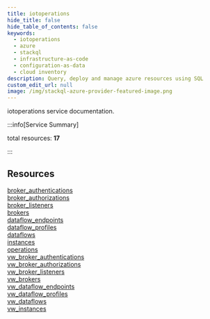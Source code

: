 ```yaml
---
title: iotoperations
hide_title: false
hide_table_of_contents: false
keywords:
  - iotoperations
  - azure
  - stackql
  - infrastructure-as-code
  - configuration-as-data
  - cloud inventory
description: Query, deploy and manage azure resources using SQL
custom_edit_url: null
image: /img/stackql-azure-provider-featured-image.png
---
```


iotoperations service documentation.

:::info[Service Summary]

total resources: __17__  

:::

## Resources
<div class="row">
<div class="providerDocColumn">
<a href="/services/iotoperations/broker_authentications/">broker_authentications</a><br />
<a href="/services/iotoperations/broker_authorizations/">broker_authorizations</a><br />
<a href="/services/iotoperations/broker_listeners/">broker_listeners</a><br />
<a href="/services/iotoperations/brokers/">brokers</a><br />
<a href="/services/iotoperations/dataflow_endpoints/">dataflow_endpoints</a><br />
<a href="/services/iotoperations/dataflow_profiles/">dataflow_profiles</a><br />
<a href="/services/iotoperations/dataflows/">dataflows</a><br />
<a href="/services/iotoperations/instances/">instances</a><br />
<a href="/services/iotoperations/operations/">operations</a>
</div>
<div class="providerDocColumn">
<a href="/services/iotoperations/vw_broker_authentications/">vw_broker_authentications</a><br />
<a href="/services/iotoperations/vw_broker_authorizations/">vw_broker_authorizations</a><br />
<a href="/services/iotoperations/vw_broker_listeners/">vw_broker_listeners</a><br />
<a href="/services/iotoperations/vw_brokers/">vw_brokers</a><br />
<a href="/services/iotoperations/vw_dataflow_endpoints/">vw_dataflow_endpoints</a><br />
<a href="/services/iotoperations/vw_dataflow_profiles/">vw_dataflow_profiles</a><br />
<a href="/services/iotoperations/vw_dataflows/">vw_dataflows</a><br />
<a href="/services/iotoperations/vw_instances/">vw_instances</a>
</div>
</div>